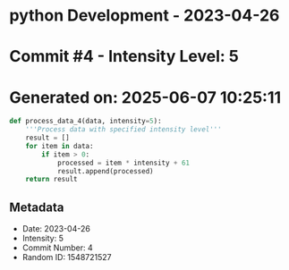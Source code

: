 ﻿# python Development - 2023-04-26
# Commit #4 - Intensity Level: 5
# Generated on: 2025-06-07 10:25:11
```python
def process_data_4(data, intensity=5):
    '''Process data with specified intensity level'''
    result = []
    for item in data:
        if item > 0:
            processed = item * intensity + 61
            result.append(processed)
    return result
```
## Metadata
- Date: 2023-04-26
- Intensity: 5
- Commit Number: 4
- Random ID: 1548721527
